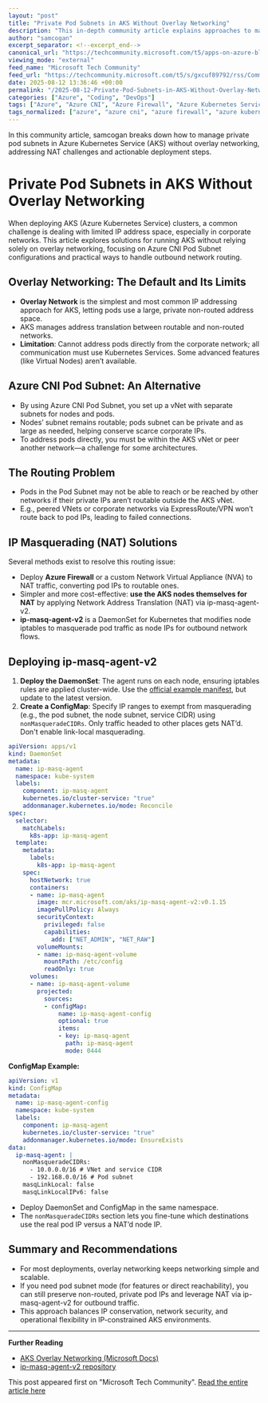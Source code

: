 ```yaml
---
layout: "post"
title: "Private Pod Subnets in AKS Without Overlay Networking"
description: "This in-depth community article explains approaches to managing IP address space when deploying Azure Kubernetes Service (AKS) clusters, focusing on alternatives to overlay networks, using Azure CNI Pod Subnet, and configuring IP masquerading (NAT) with the ip-masq-agent-v2 DaemonSet. Readers learn how to balance network routability, pod addressability, and IP efficiency in complex or IP-constrained enterprise environments."
author: "samcogan"
excerpt_separator: <!--excerpt_end-->
canonical_url: "https://techcommunity.microsoft.com/t5/apps-on-azure-blog/private-pod-subnets-in-aks-without-overlay-networking/ba-p/4442510"
viewing_mode: "external"
feed_name: "Microsoft Tech Community"
feed_url: "https://techcommunity.microsoft.com/t5/s/gxcuf89792/rss/Community"
date: 2025-08-12 13:36:46 +00:00
permalink: "/2025-08-12-Private-Pod-Subnets-in-AKS-Without-Overlay-Networking.html"
categories: ["Azure", "Coding", "DevOps"]
tags: ["Azure", "Azure CNI", "Azure Firewall", "Azure Kubernetes Service", "Coding", "Community", "ConfigMap", "DaemonSet", "DevOps", "Egress Gateway", "ExpressRoute", "Ip Masq Agent V2", "IP Masquerading", "Kubernetes", "Kubernetes Networking", "Network Address Translation", "Network Routing", "Node Subnet", "Overlay Network", "Pod Subnet", "Virtual Network", "VNet Peering", "VNets"]
tags_normalized: ["azure", "azure cni", "azure firewall", "azure kubernetes service", "coding", "community", "configmap", "daemonset", "devops", "egress gateway", "expressroute", "ip masq agent v2", "ip masquerading", "kubernetes", "kubernetes networking", "network address translation", "network routing", "node subnet", "overlay network", "pod subnet", "virtual network", "vnet peering", "vnets"]
---
```


In this community article, samcogan breaks down how to manage private pod subnets in Azure Kubernetes Service (AKS) without overlay networking, addressing NAT challenges and actionable deployment steps.<!--excerpt_end-->

# Private Pod Subnets in AKS Without Overlay Networking

When deploying AKS (Azure Kubernetes Service) clusters, a common challenge is dealing with limited IP address space, especially in corporate networks. This article explores solutions for running AKS without relying solely on overlay networking, focusing on Azure CNI Pod Subnet configurations and practical ways to handle outbound network routing.

## Overlay Networking: The Default and Its Limits

- **Overlay Network** is the simplest and most common IP addressing approach for AKS, letting pods use a large, private non-routed address space.
- AKS manages address translation between routable and non-routed networks.
- **Limitation**: Cannot address pods directly from the corporate network; all communication must use Kubernetes Services. Some advanced features (like Virtual Nodes) aren’t available.

## Azure CNI Pod Subnet: An Alternative

- By using Azure CNI Pod Subnet, you set up a vNet with separate subnets for nodes and pods.
- Nodes’ subnet remains routable; pods subnet can be private and as large as needed, helping conserve scarce corporate IPs.
- To address pods directly, you must be within the AKS vNet or peer another network—a challenge for some architectures.

## The Routing Problem

- Pods in the Pod Subnet may not be able to reach or be reached by other networks if their private IPs aren’t routable outside the AKS vNet.
- E.g., peered VNets or corporate networks via ExpressRoute/VPN won’t route back to pod IPs, leading to failed connections.

## IP Masquerading (NAT) Solutions

Several methods exist to resolve this routing issue:

- Deploy **Azure Firewall** or a custom Network Virtual Appliance (NVA) to NAT traffic, converting pod IPs to routable ones.
- Simpler and more cost-effective: **use the AKS nodes themselves for NAT** by applying Network Address Translation (NAT) via ip-masq-agent-v2.
- **ip-masq-agent-v2** is a DaemonSet for Kubernetes that modifies node iptables to masquerade pod traffic as node IPs for outbound network flows.

## Deploying ip-masq-agent-v2

1. **Deploy the DaemonSet**: The agent runs on each node, ensuring iptables rules are applied cluster-wide. Use the [official example manifest](https://github.com/Azure/ip-masq-agent-v2/blob/master/examples/ip-masq-agent.yaml), but update to the latest version.
2. **Create a ConfigMap**: Specify IP ranges to exempt from masquerading (e.g., the pod subnet, the node subnet, service CIDR) using `nonMasqueradeCIDRs`. Only traffic headed to other places gets NAT’d. Don't enable link-local masquerading.

```yaml
apiVersion: apps/v1
kind: DaemonSet
metadata:
  name: ip-masq-agent
  namespace: kube-system
  labels:
    component: ip-masq-agent
    kubernetes.io/cluster-service: "true"
    addonmanager.kubernetes.io/mode: Reconcile
spec:
  selector:
    matchLabels:
      k8s-app: ip-masq-agent
  template:
    metadata:
      labels:
        k8s-app: ip-masq-agent
    spec:
      hostNetwork: true
      containers:
      - name: ip-masq-agent
        image: mcr.microsoft.com/aks/ip-masq-agent-v2:v0.1.15
        imagePullPolicy: Always
        securityContext:
          privileged: false
          capabilities:
            add: ["NET_ADMIN", "NET_RAW"]
        volumeMounts:
        - name: ip-masq-agent-volume
          mountPath: /etc/config
          readOnly: true
      volumes:
      - name: ip-masq-agent-volume
        projected:
          sources:
          - configMap:
              name: ip-masq-agent-config
              optional: true
              items:
              - key: ip-masq-agent
                path: ip-masq-agent
                mode: 0444
```

**ConfigMap Example:**

```yaml
apiVersion: v1
kind: ConfigMap
metadata:
  name: ip-masq-agent-config
  namespace: kube-system
  labels:
    component: ip-masq-agent
    kubernetes.io/cluster-service: "true"
    addonmanager.kubernetes.io/mode: EnsureExists
data:
  ip-masq-agent: |
    nonMasqueradeCIDRs:
      - 10.0.0.0/16 # VNet and service CIDR
      - 192.168.0.0/16 # Pod subnet
    masqLinkLocal: false
    masqLinkLocalIPv6: false
```

- Deploy DaemonSet and ConfigMap in the same namespace.
- The `nonMasqueradeCIDRs` section lets you fine-tune which destinations use the real pod IP versus a NAT’d node IP.

## Summary and Recommendations

- For most deployments, overlay networking keeps networking simple and scalable.
- If you need pod subnet mode (for features or direct reachability), you can still preserve non-routed, private pod IPs and leverage NAT via ip-masq-agent-v2 for outbound traffic.
- This approach balances IP conservation, network security, and operational flexibility in IP-constrained AKS environments.

---
**Further Reading**

- [AKS Overlay Networking (Microsoft Docs)](https://learn.microsoft.com/en-us/azure/aks/azure-cni-overlay?tabs=kubectl)
- [ip-masq-agent-v2 repository](https://github.com/Azure/ip-masq-agent-v2)

This post appeared first on "Microsoft Tech Community". [Read the entire article here](https://techcommunity.microsoft.com/t5/apps-on-azure-blog/private-pod-subnets-in-aks-without-overlay-networking/ba-p/4442510)
